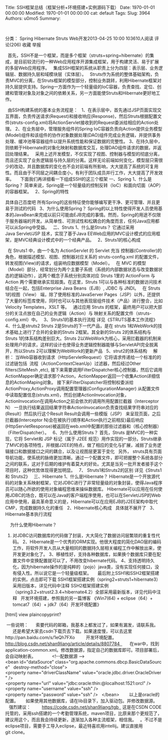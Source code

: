 Title: SSH框架总结（框架分析+环境搭建+实例源码下载）
Date: 1970-01-01 00:00:00
Modified: 1970-01-01 00:00:00
cat: default
Tags: 
Slug: 3964
Authors: u0mo5 
Summary: 


 

分类： Spring Hibernate Struts Web开发2013-04-25 10:00 103610人阅读 评论(206) 收藏 举报

 
首先，SSH不是一个框架，而是多个框架（struts+spring+hibernate）的集成，是目前较流行的一种Web应用程序开源集成框架，用于构建灵活、易于扩展的多层Web应用程序。
 
集成SSH框架的系统从职责上分为四层：表示层、业务逻辑层、数据持久层和域模块层（实体层）。
 
Struts作为系统的整体基础架构，负责MVC的分离，在Struts框架的模型部分，控制业务跳转，利用Hibernate框架对持久层提供支持。Spring一方面作为一个轻量级的IoC容器，负责查找、定位、创建和管理对象及对象之间的依赖关系，另一方面能使Struts和Hibernate更好地工作。
 

 
由SSH构建系统的基本业务流程是：
 
1、在表示层中，首先通过JSP页面实现交互界面，负责传送请求(Request)和接收响应(Response)，然后Struts根据配置文件(struts-config.xml)将ActionServlet接收到的Request委派给相应的Action处理。
2、在业务层中，管理服务组件的Spring IoC容器负责向Action提供业务模型(Model)组件和该组件的协作对象数据处理(DAO)组件完成业务逻辑，并提供事务处理、缓冲池等容器组件以提升系统性能和保证数据的完整性。
3、在持久层中，则依赖于Hibernate的对象化映射和数据库交互，处理DAO组件请求的数据，并返回处理结果。
 
采用上述开发模型，不仅实现了视图、控制器与模型的彻底分离，而且还实现了业务逻辑层与持久层的分离。这样无论前端如何变化，模型层只需很少的改动，并且数据库的变化也不会对前端有所影响，大大提高了系统的可复用性。而且由于不同层之间耦合度小，有利于团队成员并行工作，大大提高了开发效率。
 
 
下面我们再详细看一下组成SSH的这三个框架
一、Spring
1、什么是Spring？
简单来说，Spring是一个轻量级的控制反转（IoC）和面向切面（AOP）的容器框架。
 
2、Spring的特性

具体自己百度吧
所有Spring的这些特征使你能够编写更干净、更可管理、并且更易于测试的代码
 
3、为什么使用Spring？
Spring的以上特性使得开发人员使用基本的JavaBean来完成以前只可能由EJB完成的事情。然而，Spring的用途不仅限于服务器端的开发。从简单性、可测试性和松耦合的角度而言，任何Java应用都可以从Spring中受益。
 
二、Struts
1、什么是Struts？
它通过采用 Java Servlet/JSP 技术，实现了基于Java EEWeb应用的MVC设计模式的应用框架，是MVC经典设计模式中的一个经典产品。
 
2、Struts1的核心构成

 
在 Struts1 中，由一个名为 ActionServlet 的 Servlet 充当 控制器(Controller)的角色，根据描述模型、视图、控制器对应关系的 struts-config.xml 的配置文件，转发视图(View)的请求，组装响应数据模型（Model）。
 
在 MVC 的模型（Model）部分，经常划分为两个主要子系统（系统的内部数据状态与改变数据状态的逻辑动作），这两个概念子系统分别具体对应 Struts 1里的 ActionForm 与 Action 两个需要继承实现超类。在这里，Struts 1可以与各种标准的数据访问技术结合在一起，包括Enterprise Java Beans（EJB）, JDBC 与 JNDI。
 
在 Struts 1的视图（View） 端，除了使用标准的JavaServer Pages（JSP）以外，还提供了大量的标签库使用，同时也可以与其他表现层组件技术（产品）进行整合，比如 Velocity Templates，XSLT 等。
 
通过应用 Struts 的框架，最终用户可以把大部分的关注点放在自己的业务逻辑（Action）与 映射关系的配置文件（struts-config.xml）中。
 
3、Struts1的基本执行流程
详见《STRUTS基本工作流程》
 
4、什么是struts2
Struts 2是Struts的下一代产品，是在 struts 1和WebWork的技术基础上进行了合并的全新的Struts 2框架。其全新的Struts 2的体系结构与Struts 1的体系结构差别巨大。Struts 2以WebWork为核心，采用拦截器的机制来处理用户的请求，这样的设计也使得业务逻辑控制器能够与ServletAPI完全脱离开，所以Struts 2可以理解为WebWork的更新产品
 
5、strut2的体系结构
 
 
解析：
当Web容器收到请求（HttpServletRequest）它将请求传递给一个标准的的过滤链包括  流程（ActionContextCleanUp）过滤器，然后经过Other filters(SiteMesh ,etc),
接下来需要调用FilterDispatcher核心控制器，然后它调用ActionMapper确定请求那个Action，ActionMapper返回一个收集Action详细信息的ActionMaping对象。
接下来FilterDispatcher将控制权委派给ActionProxy,ActionProxy调用配置管理器(ConfigurationManager) 从配置文件中读取配置信息(struts.xml)，然后创建ActionInvocation对象，ActionInvocation在调用Action之前会依次的调用所用配置拦截器（Interceptor N） 一旦执行结果返回结果字符串ActionInvocation负责查找结果字符串对应的(Result）然后执行这个Result Result会调用一些模版（JSP）
来呈现页面，之后拦截器(Interceptor N)会在被执行(顺序和Action执行之前相反)最后响应(HttpServletResponse)被返回在web.xml中配置的那些过滤器和（核心控制器）（FilterDispatcher）。
 
6、为什么使用Struts？
首先，Struts 是MVC的一种实现，它将 Servlet和 JSP 标记（属于 J2EE 规范）用作实现的一部分。Struts继承了MVC的各项特性，并根据J2EE的特点，做了相应的变化与扩展，减弱了业务逻辑接口和数据接口之间的耦合，以及让视图层更富于变化
 
另外， struts具有页面导航功能，使系统的脉络更加清晰。通过一个配置文件，即可把握整个系统各部分之间的联系，这对于后期的维护有着莫大的好处。尤其是当另一批开发者接手这个项目时，这种优势体现得更加明显。
 
7、 Struts1和Struts2的区别
详见《Struts1 和 Struts2》
 
三、Hibernate
1、什么是Hibernate？
Hibernate是一个开放源代码的对象关系映射框架，它对JDBC进行了非常轻量级的对象封装，使得Java程序员可以随心所欲的使用对象编程思维来操纵数据库。 Hibernate可以应用在任何使用JDBC的场合，既可以在Java的客户端程序使用，也可以在Servlet/JSP的Web应用中使用，最具革命意义的是，Hibernate可以在应用EJB的J2EE架构中取代CMP，完成数据持久化的重任
 
2、Hibernate核心构成
 
具体就不展开了
 
3、Hibernate基本执行流程

 
 
为什么使用Hibernate？
1. 对JDBC访问数据库的代码做了封装，大大简化了数据访问层繁琐的重复性代码。
2、Hibernate是一个优秀的ORM实现。他很大程度的简化DAO层的编码工作，将软件开发人员从大量相同的数据持久层相关编程工作中解放出来，使开发更对象化了。
3、移植性好，支持各种数据库，如果换个数据库只要在配置文件中变换配置就可以了，不用改变hibernate代码。
4、支持透明持久化，因为hibernate操作的是纯粹的（pojo）java类，没有实现任何接口，没有侵入性。所以说它是一个轻量级框架。
 
 
最后附上SSH1和SSH2框架搭建的实例，点击即可下载
SSH1框架搭建实例（spring2+struts1+hibernate3）采用旧版本，详见代码中注释
SSH2框架搭建实例（spring3.2+strust2.3.4+hibernate4.2）全部采用最新版本，详见代码中注释
 
开发环境搭建，参照我的另一篇博客
《Win7(64) + eclipse（64）+ tomcat7（64）+ jdk7（64）开发环境配置》
 
 
 



[html] view plaincopyprint?
 



 一些说明：  
  
索要代码的邮箱，我基本上都发过了，如果有漏发，请联系我。  
  
  
还是希望大家去csdn下载页去下载。如果速度慢，可以去这里http://pan.baidu.com/s/1eQh7FXo  
  
  
开发环境配置。http://blog.csdn.net/shan9liang/article/details/8807784  
    
在war中，找到application-common.xml。修改数据源，指定自己的数据库即可。项目部署后，会自动映射表。  
    
    
&lt;!--配数据源 --&gt;  
&lt;bean id="dataSource" class="org.apache.commons.dbcp.BasicDataSource"  
destroy-method="close"&gt;  
&lt;property name="driverClassName" value="oracle.jdbc.driver.OracleDriver" /&gt;  
&lt;property name="url" value="jdbc:oracle:thin:@localhost:1521:orcl" /&gt;  
&lt;property name="username" value="ssh" /&gt;  
&lt;property name="password" value="ssh" /&gt;  
&lt;/bean&gt;  
    
以上是oracle的配置。  
  
如果使用其他数据库，请在lib目录下，加入驱动包。并修改数据源。  
  
强烈建议：  
  
  
https://code.csdn.net/shan9liang/tgb  
这是在CSDN CODE托管的，采用ssh搭建的一个考勤管理系统，maven项目，比原来那个更规范了，建议用这个，而且我会持续更新，逐渐加入各种主流框架，相信我。  
。不过不是eclipse项目，需要手工导入eclipse，最近特喜欢用intellij。建议直接用git clone。  


 
 


